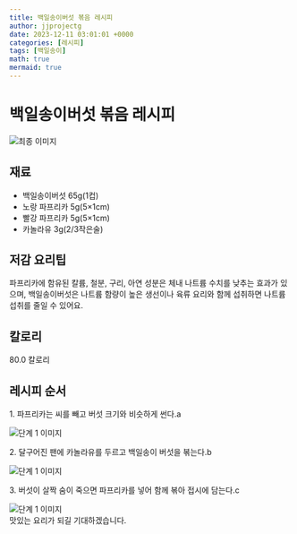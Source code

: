 ```yaml
---
title: 백일송이버섯 볶음 레시피
author: jjprojectg
date: 2023-12-11 03:01:01 +0000
categories: [레시피]
tags: [백일송이]
math: true
mermaid: true
---
```

<meta name="og:type" content="website"/>
<meta charset="UTF-8"/>
<div class="header">
  <h1>백일송이버섯 볶음 레시피</h1>
</div>

<div class="container my-4">
  <div class="row">
    <div class="col-12 col-md-6">
      <div class="recipe-image">
        <img src="http://www.foodsafetykorea.go.kr/uploadimg/cook/10_00019_2.png" class="step-image" alt="최종 이미지"/>
      </div>
    </div>
    <div class="col-12 col-md-6">
      <div class="ingredients">
        <h2>재료</h2>
        <ul class="card">
          <li> 백일송이버섯 65g(1컵) </li>
          <li>  노랑 파프리카 5g(5×1cm) </li>
          <li>  빨강 파프리카 5g(5×1cm) </li>
          <li>  카놀라유 3g(2/3작은술) </li>
</ul>
      </div>
    </div>
    <div class="col-12 col-md-6">
      <div class="ingredients">
        <h2>저감 요리팁</h2>
        <div class="card"> 
          <p>
            파프리카에 함유된 칼륨, 철분, 구리, 아연 성분은 체내 나트륨 수치를 낮추는 효과가 있으며, 백일송이버섯은 나트륨 함량이 높은 생선이나 육류 요리와 함께 섭취하면 나트륨 섭취를 줄일 수 있어요.
          </p>
        </div>
      </div>
      <div class="ingredients">
        <h2>칼로리</h2>
        <div class="card"> 
          <p>
            80.0 칼로리
          </p>
        </div>
      </div>
    </div>
  </div>

  <h2 class="my-4">레시피 순서</h2>
  <div class="card recipe-card">
    <div class="card-body recipe-step">
      <p class="card-text step-description">1. 파프리카는 씨를 빼고 버섯 크기와 비슷하게 썬다.a</p>
      <img src="http://www.foodsafetykorea.go.kr/uploadimg/cook/20_00019_1.png" alt="단계 1 이미지" class="step-image"/>
    </div>
  </div>
  <div class="card recipe-card">
    <div class="card-body recipe-step">
      <p class="card-text step-description">2. 달구어진 팬에 카놀라유를 두르고 백일송이 버섯을 볶는다.b</p>
      <img src="http://www.foodsafetykorea.go.kr/uploadimg/cook/20_00019_2.png" alt="단계 1 이미지" class="step-image"/>
    </div>
  </div>
  <div class="card recipe-card">
    <div class="card-body recipe-step">
      <p class="card-text step-description">3. 버섯이 살짝 숨이 죽으면 파프리카를 넣어 함께 볶아 접시에 담는다.c</p>
      <img src="http://www.foodsafetykorea.go.kr/uploadimg/cook/20_00019_3.png" alt="단계 1 이미지" class="step-image"/>
    </div>
  </div>

</div>
맛있는 요리가 되길 기대하겠습니다.
